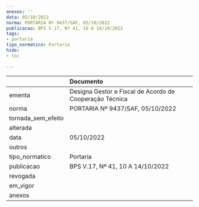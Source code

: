```yaml
---
anexos: ''
data: 05/10/2022
norma: PORTARIA Nº 9437/SAF, 05/10/2022
publicacao: BPS V.17, Nº 41, 10 A 14/10/2022
tags:
- portaria
tipo_normatico: Portaria
hide: 
- toc 
 
---
```


|                    | Documento                                               |
|:-------------------|:--------------------------------------------------------|
| ementa             | Designa Gestor e Fiscal de Acordo de Cooperação Técnica |
| norma              | PORTARIA Nº 9437/SAF, 05/10/2022                        |
| tornada_sem_efeito |                                                         |
| alterada           |                                                         |
| data               | 05/10/2022                                              |
| outros             |                                                         |
| tipo_normatico     | Portaria                                                |
| publicacao         | BPS V.17, Nº 41, 10 A 14/10/2022                        |
| revogada           |                                                         |
| em_vigor           |                                                         |
| anexos             |                                                         |